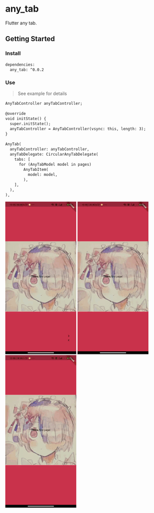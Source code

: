 # any_tab

Flutter any tab.

## Getting Started
### Install
```
dependencies:
  any_tab: ^0.0.2
```
### Use
> See example for details
```
AnyTabController anyTabController;

@override
void initState() {
  super.initState();
  anyTabController = AnyTabController(vsync: this, length: 3);
}

AnyTab(
  anyTabController: anyTabController,
  anyTabDelegate: CircularAnyTabDelegate(
    tabs: [
      for (AnyTabModel model in pages)
        AnyTabItem(
          model: model,
        ),
    ],
  ),
),
```
![circular.gif](https://github.com/wuweijian1997/any_tab/blob/main/example/circular.gif)
![fragments.gif](https://github.com/wuweijian1997/any_tab/blob/main/example/fragments.gif)
![size.gif](https://github.com/wuweijian1997/any_tab/blob/main/example/size.gif)